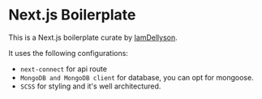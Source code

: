 # Next.js Boilerplate

This is a Next.js boilerplate curate by [IamDellyson]("https://www.iamdellyson.com").

It uses the following configurations:
- `next-connect` for api route
- `MongoDB and MongoDB client` for database, you can opt for mongoose. 
- `SCSS` for styling and it's well architectured.